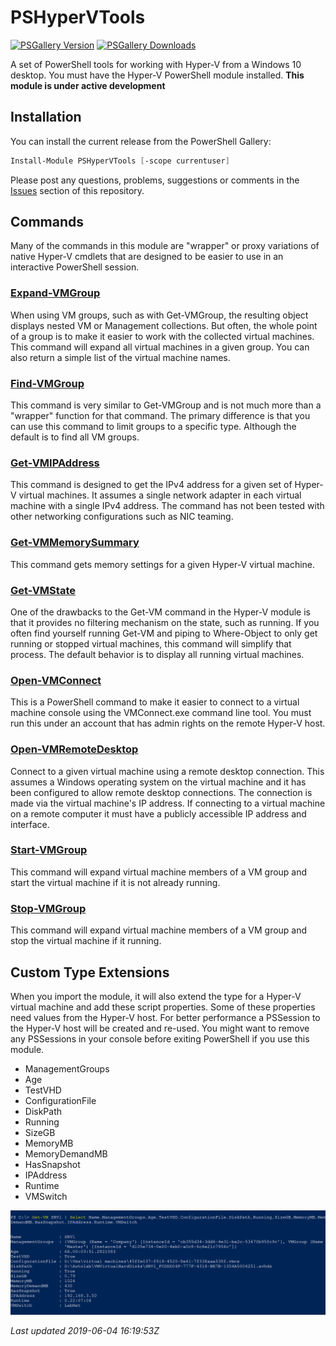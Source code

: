 # PSHyperVTools

[![PSGallery Version](https://img.shields.io/powershellgallery/v/PSHyperVTools.png?style=for-the-badge&logo=powershell&label=PowerShell%20Gallery)](https://www.powershellgallery.com/packages/PSHyperVTools/) [![PSGallery Downloads](https://img.shields.io/powershellgallery/dt/PSHyperVTools.png?style=for-the-badge&label=Downloads)](https://www.powershellgallery.com/packages/PSHyperVTools/)

A set of PowerShell tools for working with Hyper-V from a Windows 10 desktop. You must have the Hyper-V PowerShell module installed. **This module is under active development**

## Installation

You can install the current release from the PowerShell Gallery:

```powershell
Install-Module PSHyperVTools [-scope currentuser]
```

Please post any questions, problems, suggestions or comments in the [Issues](https://github.com/jdhitsolutions/PSHyperV/issues) section of this repository.

## Commands

Many of the commands in this module are "wrapper" or proxy variations of native Hyper-V cmdlets that are designed to be easier to use in an interactive PowerShell session.

### [Expand-VMGroup](docs\Expand-VMGroup.md)

When using VM groups, such as with Get-VMGroup, the resulting object displays nested VM or Management collections. But
often, the whole point of a group is to make it easier to work with the collected virtual machines. This command will
expand all virtual machines in a given group. You can also return a simple list of the virtual machine names.

### [Find-VMGroup](docs\Find-VMGroup.md)

This command is very similar to Get-VMGroup and is not much more than a "wrapper" function for that command. The
primary difference is that you can use this command to limit groups to a specific type. Although the default is to
find all VM groups.

### [Get-VMIPAddress](docs\Get-VMIPAddress.md)

This command is designed to get the IPv4 address for a given set of Hyper-V virtual machines. It assumes a single
network adapter in each virtual machine with a single IPv4 address. The command has not been tested with other
networking configurations such as NIC teaming.

### [Get-VMMemorySummary](docs\Get-VMMemorySummary.md)

This command gets memory settings for a given Hyper-V virtual machine.

### [Get-VMState](docs\Get-VMState.md)

One of the drawbacks to the Get-VM command in the Hyper-V module is that it provides no filtering mechanism on the
state, such as running. If you often find yourself running Get-VM and piping to Where-Object to only get running or
stopped virtual machines, this command will simplify that process. The default behavior is to display all running
virtual machines.

### [Open-VMConnect](docs\Open-VMConnect.md)

This is a PowerShell command to make it easier to connect to a virtual machine console using the VMConnect.exe command
line tool. You must run this under an account that has admin rights on the remote Hyper-V host.

### [Open-VMRemoteDesktop](docs\Open-VMRemoteDesktop.md)

Connect to a given virtual machine using a remote desktop connection. This assumes a Windows operating system on the
virtual machine and it has been configured to allow remote desktop connections. The connection is made via the virtual
machine's IP address. If connecting to a virtual machine on a remote computer it must have a publicly accessible IP
address and interface.

### [Start-VMGroup](docs\Start-VMGroup.md)

This command will expand virtual machine members of a VM group and start the virtual machine if it is not already
running.

### [Stop-VMGroup](docs\Stop-VMGroup.md)

This command will expand virtual machine members of a VM group and stop the virtual machine if it running.

## Custom Type Extensions

When you import the module, it will also extend the type for a Hyper-V virtual machine and add these script properties. Some of these properties need values from the Hyper-V host. For better performance a PSSession to the Hyper-V host will be created and re-used. You might want to remove any PSSessions in your console before exiting PowerShell if you use this module.

+ ManagementGroups
+ Age
+ TestVHD
+ ConfigurationFile
+ DiskPath
+ Running
+ SizeGB
+ MemoryMB
+ MemoryDemandMB
+ HasSnapshot
+ IPAddress
+ Runtime
+ VMSwitch

![Virtual Machine Type Extensions](assets\vmextensions.png)

_Last updated 2019-06-04 16:19:53Z_
